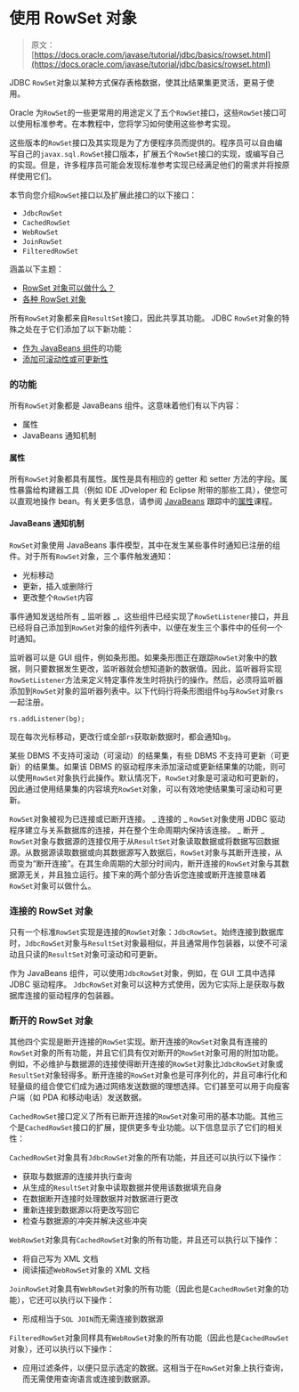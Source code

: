 # 使用 RowSet 对象

> 原文： [https://docs.oracle.com/javase/tutorial/jdbc/basics/rowset.html](https://docs.oracle.com/javase/tutorial/jdbc/basics/rowset.html)

JDBC `RowSet`对象以某种方式保存表格数据，使其比结果集更灵活，更易于使用。

Oracle 为`RowSet`的一些更常用的用途定义了五个`RowSet`接口，这些`RowSet`接口可以使用标准参考。在本教程中，您将学习如何使用这些参考实现。

这些版本的`RowSet`接口及其实现是为了方便程序员而提供的。程序员可以自由编写自己的`javax.sql.RowSet`接口版本，扩展五个`RowSet`接口的实现，或编写自己的实现。但是，许多程序员可能会发现标准参考实现已经满足他们的需求并将按原样使用它们。

本节向您介绍`RowSet`接口以及扩展此接口的以下接口：

*   `JdbcRowSet`
*   `CachedRowSet`
*   `WebRowSet`
*   `JoinRowSet`
*   `FilteredRowSet`

涵盖以下主题：

*   [RowSet 对象可以做什么？](#what_can_rowset_objects_do)
*   [各种 RowSet 对象](#kinds_of_rowset_objects)

所有`RowSet`对象都来自`ResultSet`接口，因此共享其功能。 JDBC `RowSet`对象的特殊之处在于它们添加了以下新功能：

*   [作为 JavaBeans 组件](#javabeans)的功能
*   [添加可滚动性或可更新性](#scrollability)

### 的功能

所有`RowSet`对象都是 JavaBeans 组件。这意味着他们有以下内容：

*   属性
*   JavaBeans 通知机制

#### 属性

所有`RowSet`对象都具有属性。属性是具有相应的 getter 和 setter 方法的字段。属性暴露给构建器工具（例如 IDE JDveloper 和 Eclipse 附带的那些工具），使您可以直观地操作 bean。有关更多信息，请参阅 [JavaBeans](../../javabeans/) 跟踪中的[属性](../../javabeans/writing/properties.html)课程。

#### JavaBeans 通知机制

`RowSet`对象使用 JavaBeans 事件模型，其中在发生某些事件时通知已注册的组件。对于所有`RowSet`对象，三个事件触发通知：

*   光标移动
*   更新，插入或删除行
*   更改整个`RowSet`内容

事件通知发送给所有 _ 监听器 _，这些组件已经实现了`RowSetListener`接口，并且已经将自己添加到`RowSet`对象的组件列表中，以便在发生三个事件中的任何一个时通知。

监听器可以是 GUI 组件，例如条形图。如果条形图正在跟踪`RowSet`对象中的数据，则只要数据发生更改，监听器就会想知道新的数据值。因此，监听器将实现`RowSetListener`方法来定义特定事件发生时将执行的操作。然后，必须将监听器添加到`RowSet`对象的监听器列表中。以下代码行将条形图组件`bg`与`RowSet`对象`rs`一起注册。

```
rs.addListener(bg);

```

现在每次光标移动，更改行或全部`rs`获取新数据时，都会通知`bg`。

某些 DBMS 不支持可滚动（可滚动）的结果集，有些 DBMS 不支持可更新（可更新）的结果集。如果该 DBMS 的驱动程序未添加滚动或更新结果集的功能，则可以使用`RowSet`对象执行此操作。默认情况下，`RowSet`对象是可滚动和可更新的，因此通过使用结果集的内容填充`RowSet`对象，可以有效地使结果集可滚动和可更新。

`RowSet`对象被视为已连接或已断开连接。 _ 连接的 _ `RowSet`对象使用 JDBC 驱动程序建立与关系数据库的连接，并在整个生命周期内保持该连接。 _ 断开 _ `RowSet`对象与数据源的连接仅用于从`ResultSet`对象读取数据或将数据写回数据源。从数据源读取数据或向其数据源写入数据后，`RowSet`对象与其断开连接，从而变为“断开连接”。在其生命周期的大部分时间内，断开连接的`RowSet`对象与其数据源无关，并且独立运行。接下来的两个部分告诉您连接或断开连接意味着`RowSet`对象可以做什么。

### 连接的 RowSet 对象

只有一个标准`RowSet`实现是连接的`RowSet`对象：`JdbcRowSet`。始终连接到数据库时，`JdbcRowSet`对象与`ResultSet`对象最相似，并且通常用作包装器，以使不可滚动且只读的`ResultSet`对象可滚动和可更新。

作为 JavaBeans 组件，可以使用`JdbcRowSet`对象，例如，在 GUI 工具中选择 JDBC 驱动程序。 `JdbcRowSet`对象可以这种方式使用，因为它实际上是获取与数据库连接的驱动程序的包装器。

### 断开的 RowSet 对象

其他四个实现是断开连接的`RowSet`实现。断开连接的`RowSet`对象具有连接的`RowSet`对象的所有功能，并且它们具有仅对断开的`RowSet`对象可用的附加功能。例如，不必维护与数据源的连接使得断开连接的`RowSet`对象比`JdbcRowSet`对象或`ResultSet`对象轻得多。断开连接的`RowSet`对象也是可序列化的，并且可串行化和轻量级的组合使它们成为通过网络发送数据的理想选择。它们甚至可以用于向瘦客户端（如 PDA 和移动电话）发送数据。

`CachedRowSet`接口定义了所有已断开连接的`RowSet`对象可用的基本功能。其他三个是`CachedRowSet`接口的扩展，提供更多专业功能。以下信息显示了它们的相关性：

`CachedRowSet`对象具有`JdbcRowSet`对象的所有功能，并且还可以执行以下操作：

*   获取与数据源的连接并执行查询
*   从生成的`ResultSet`对象中读取数据并使用该数据填充自身
*   在数据断开连接时处理数据并对数据进行更改
*   重新连接到数据源以将更改写回它
*   检查与数据源的冲突并解决这些冲突

`WebRowSet`对象具有`CachedRowSet`对象的所有功能，并且还可以执行以下操作：

*   将自己写为 XML 文档
*   阅读描述`WebRowSet`对象的 XML 文档

`JoinRowSet`对象具有`WebRowSet`对象的所有功能（因此也是`CachedRowSet`对象的功能），它还可以执行以下操作：

*   形成相当于`SQL JOIN`而无需连接到数据源

`FilteredRowSet`对象同样具有`WebRowSet`对象的所有功能（因此也是`CachedRowSet`对象），还可以执行以下操作：

*   应用过滤条件，以便只显示选定的数据。这相当于在`RowSet`对象上执行查询，而无需使用查询语言或连接到数据源。